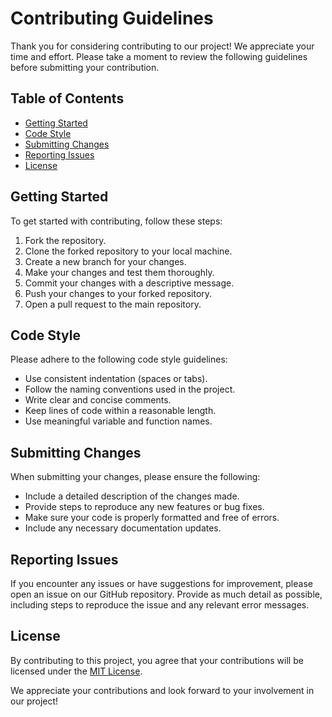 # Contributing Guidelines

Thank you for considering contributing to our project! We appreciate your time and effort. Please take a moment to review the following guidelines before submitting your contribution.

## Table of Contents
- [Getting Started](#getting-started)
- [Code Style](#code-style)
- [Submitting Changes](#submitting-changes)
- [Reporting Issues](#reporting-issues)
- [License](#license)

## Getting Started
To get started with contributing, follow these steps:
1. Fork the repository.
2. Clone the forked repository to your local machine.
3. Create a new branch for your changes.
4. Make your changes and test them thoroughly.
5. Commit your changes with a descriptive message.
6. Push your changes to your forked repository.
7. Open a pull request to the main repository.

## Code Style
Please adhere to the following code style guidelines:
- Use consistent indentation (spaces or tabs).
- Follow the naming conventions used in the project.
- Write clear and concise comments.
- Keep lines of code within a reasonable length.
- Use meaningful variable and function names.

## Submitting Changes
When submitting your changes, please ensure the following:
- Include a detailed description of the changes made.
- Provide steps to reproduce any new features or bug fixes.
- Make sure your code is properly formatted and free of errors.
- Include any necessary documentation updates.

## Reporting Issues
If you encounter any issues or have suggestions for improvement, please open an issue on our GitHub repository. Provide as much detail as possible, including steps to reproduce the issue and any relevant error messages.

## License
By contributing to this project, you agree that your contributions will be licensed under the [MIT License](LICENSE).

We appreciate your contributions and look forward to your involvement in our project!
